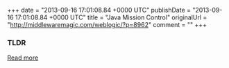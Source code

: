 +++
date = "2013-09-16 17:01:08.84 +0000 UTC"
publishDate = "2013-09-16 17:01:08.84 +0000 UTC"
title = "Java Mission Control"
originalUrl = "http://middlewaremagic.com/weblogic/?p=8962"
comment = ""
+++

### TLDR



[Read more](http://middlewaremagic.com/weblogic/?p=8962)

